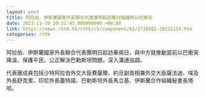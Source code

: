 ```yaml
---
layout: post
title: 阿拉伯、伊斯蘭國家外長聯合代表團明起訪華討論緩和以巴衝突
date: 2023-11-19 20:21:45.000000000 +08:00
link: https://news.rthk.hk/rthk/ch/component/k2/1728502-20231119.htm
categories: rthk
---
```


阿拉伯、伊斯蘭國家外長聯合代表團明日起訪華兩日，與中方就推動當前以巴衝突降溫、保護平民、公正解決巴勒斯坦問題，深入溝通協調。

代表團成員包括沙特阿拉伯外交大臣費薩爾、約旦副首相兼外交大臣薩法迪、埃及外長舒克里、印尼外長蕾特諾、巴勒斯坦外長馬立基、伊斯蘭合作組織秘書長塔哈。
